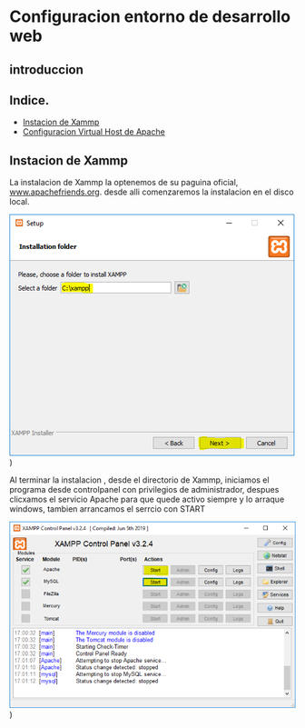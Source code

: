 # Configuracion entorno de desarrollo  web

## introduccion

## Indice.

- [Instacion de Xammp](#Instalacion-de-Xammp)
- [Configuracion Virtual Host de  Apache](#Configuracion-de-Virtual-Host-Apache)






## Instacion de Xammp

La instalacion de Xammp la optenemos de su paguina oficial, www.apachefriends.org.
desde alli comenzaremos la instalacion en el disco local.

![Xammpfoto1](/MEDIA/6_Install_Xampp.PNG))

Al terminar la instalacion , desde el directorio de Xammp, iniciamos el programa desde controlpanel con privilegios de administrador, despues clicxamos el servicio Apache para que quede activo siempre y lo arraque windows, tambien arrancamos el serrcio con START

![Xammpfoto1](/MEDIA/12_Install_Xampp.PNG))
